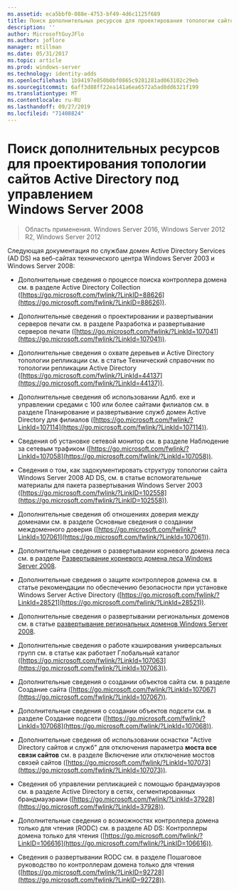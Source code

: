 ```yaml
---
ms.assetid: eca5bbf0-088e-4753-bf49-4d6c1125f689
title: Поиск дополнительных ресурсов для проектирования топологии сайтов Active Directory под управлением Windows Server 2008
description: ''
author: MicrosoftGuyJFlo
ms.author: joflore
manager: mtillman
ms.date: 05/31/2017
ms.topic: article
ms.prod: windows-server
ms.technology: identity-adds
ms.openlocfilehash: 1b94197e850b0bf0865c9281281ad063102c29eb
ms.sourcegitcommit: 6aff3d88ff22ea141a6ea6572a5ad8dd6321f199
ms.translationtype: MT
ms.contentlocale: ru-RU
ms.lasthandoff: 09/27/2019
ms.locfileid: "71408824"
---
```

# <a name="finding-additional-resources-for-windows-server-2008-active-directory-site-topology-design"></a>Поиск дополнительных ресурсов для проектирования топологии сайтов Active Directory под управлением Windows Server 2008

>Область применения. Windows Server 2016, Windows Server 2012 R2, Windows Server 2012

Следующая документация по службам домен Active Directory Services (AD DS) на веб-сайтах технического центра Windows Server 2003 и Windows Server 2008:  
  
-   Дополнительные сведения о процессе поиска контроллера домена см. в разделе Active Directory Collection ([https://go.microsoft.com/fwlink/?LinkID=88626](https://go.microsoft.com/fwlink/?LinkID=88626)).  
  
-   Дополнительные сведения о проектировании и развертывании серверов печати см. в разделе Разработка и развертывание серверов печати ([https://go.microsoft.com/fwlink/?LinkId=107041](https://go.microsoft.com/fwlink/?LinkId=107041)).  
  
-   Дополнительные сведения о охвате деревьев и Active Directory топологии репликации см. в статье Технический справочник по топологии репликации Active Directory ([https://go.microsoft.com/fwlink/?LinkId=44137](https://go.microsoft.com/fwlink/?LinkId=44137)).  
  
-   Дополнительные сведения об использовании Адлб. exe и управлении средами с 100 или более сайтами филиалов см. в разделе Планирование и развертывание служб домен Active Directory для филиалов ([https://go.microsoft.com/fwlink/?LinkId=107114](https://go.microsoft.com/fwlink/?LinkId=107114)).  
  
-   Сведения об установке сетевой монитор см. в разделе Наблюдение за сетевым трафиком ([https://go.microsoft.com/fwlink/?LinkId=107058](https://go.microsoft.com/fwlink/?LinkId=107058)).  
  
-   Сведения о том, как задокументировать структуру топологии сайта Windows Server 2008 AD DS, см. в статье вспомогательные материалы для пакета развертывания Windows Server 2003 ([https://go.microsoft.com/fwlink/?LinkID=102558](https://go.microsoft.com/fwlink/?LinkID=102558)).  
  
-   Дополнительные сведения об отношениях доверия между доменами см. в разделе Основные сведения о создании междоменного доверия ([https://go.microsoft.com/fwlink/?LinkId=107061](https://go.microsoft.com/fwlink/?LinkId=107061)).  
  
-   Дополнительные сведения о развертывании корневого домена леса см. в разделе [Развертывание корневого домена леса Windows Server 2008](https://technet.microsoft.com/library/cc731174.aspx).  
  
-   Дополнительные сведения о защите контроллеров домена см. в статье рекомендации по обеспечению безопасности при установке Windows Server Active Directory ([https://go.microsoft.com/fwlink/?LinkId=28521](https://go.microsoft.com/fwlink/?LinkId=28521)).  
  
-   Дополнительные сведения о развертывании региональных доменов см. в статье [развертывание региональных доменов Windows Server 2008](https://technet.microsoft.com/library/cc755118.aspx).  
  
-   Дополнительные сведения о работе кэширования универсальных групп см. в статье как работает Глобальный каталог ([https://go.microsoft.com/fwlink/?LinkId=107063](https://go.microsoft.com/fwlink/?LinkId=107063)).  
  
-   Дополнительные сведения о создании объектов сайта см. в разделе Создание сайта ([https://go.microsoft.com/fwlink/?LinkId=107067](https://go.microsoft.com/fwlink/?LinkId=107067)).  
  
-   Дополнительные сведения о создании объектов подсети см. в разделе Создание подсети ([https://go.microsoft.com/fwlink/?LinkId=107068](https://go.microsoft.com/fwlink/?LinkId=107068)).  
  
-   Дополнительные сведения об использовании оснастки "Active Directory сайтов и служб" для отключения параметра **моста все связи сайтов** см. в разделе Включение или отключение мостов связей сайтов ([https://go.microsoft.com/fwlink/?LinkId=107073](https://go.microsoft.com/fwlink/?LinkId=107073)).  
  
-   Сведения об управлении репликацией с помощью брандмауэров см. в разделе Active Directory в сетях, сегментированных брандмауэрами ([https://go.microsoft.com/fwlink/?LinkId=37928](https://go.microsoft.com/fwlink/?LinkId=37928)).  
  
-   Дополнительные сведения о возможностях контроллера домена только для чтения (RODC) см. в разделе AD DS: Контроллеры домена только для чтения ([https://go.microsoft.com/fwlink/?LinkID=106616](https://go.microsoft.com/fwlink/?LinkID=106616)).  
  
-   Сведения о развертывании RODC см. в разделе Пошаговое руководство по контроллерам домена только для чтения ([https://go.microsoft.com/fwlink/?LinkID=92728](https://go.microsoft.com/fwlink/?LinkID=92728)).  
  


